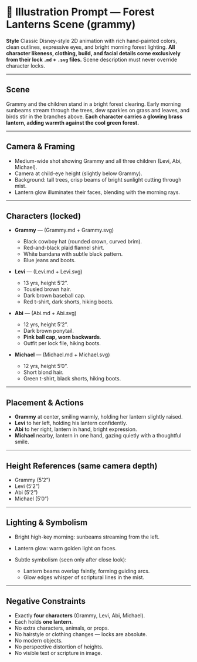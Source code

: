 # 🎨 Illustration Prompt — Forest Lanterns Scene (grammy)

**Style**
Classic Disney-style 2D animation with rich hand-painted colors, clean outlines, expressive eyes, and bright morning forest lighting. **All character likeness, clothing, build, and facial details come exclusively from their lock `.md` + `.svg` files.** Scene description must never override character locks.

---

## Scene

Grammy and the children stand in a bright forest clearing. Early morning sunbeams stream through the trees, dew sparkles on grass and leaves, and birds stir in the branches above. **Each character carries a glowing brass lantern, adding warmth against the cool green forest.**

---

## Camera & Framing

* Medium-wide shot showing Grammy and all three children (Levi, Abi, Michael).
* Camera at child-eye height (slightly below Grammy).
* Background: tall trees, crisp beams of bright sunlight cutting through mist.
* Lantern glow illuminates their faces, blending with the morning rays.

---

## Characters (locked)

* **Grammy** — (Grammy.md + Grammy.svg)

  * Black cowboy hat (rounded crown, curved brim).
  * Red-and-black plaid flannel shirt.
  * White bandana with subtle black pattern.
  * Blue jeans and boots.
* **Levi** — (Levi.md + Levi.svg)

  * 13 yrs, height 5’2”.
  * Tousled brown hair.
  * Dark brown baseball cap.
  * Red t-shirt, dark shorts, hiking boots.
* **Abi** — (Abi.md + Abi.svg)

  * 12 yrs, height 5’2”.
  * Dark brown ponytail.
  * **Pink ball cap, worn backwards**.
  * Outfit per lock file, hiking boots.
* **Michael** — (Michael.md + Michael.svg)

  * 12 yrs, height 5’0”.
  * Short blond hair.
  * Green t-shirt, black shorts, hiking boots.

---

## Placement & Actions

* **Grammy** at center, smiling warmly, holding her lantern slightly raised.
* **Levi** to her left, holding his lantern confidently.
* **Abi** to her right, lantern in hand, bright expression.
* **Michael** nearby, lantern in one hand, gazing quietly with a thoughtful smile.

---

## Height References (same camera depth)

* Grammy (5’2”)
* Levi (5’2”)
* Abi (5’2”)
* Michael (5’0”)

---

## Lighting & Symbolism

* Bright high-key morning: sunbeams streaming from the left.
* Lantern glow: warm golden light on faces.
* Subtle symbolism (seen only after close look):

  * Lantern beams overlap faintly, forming guiding arcs.
  * Glow edges whisper of scriptural lines in the mist.

---

## Negative Constraints

* Exactly **four characters** (Grammy, Levi, Abi, Michael).
* Each holds **one lantern**.
* No extra characters, animals, or props.
* No hairstyle or clothing changes — locks are absolute.
* No modern objects.
* No perspective distortion of heights.
* No visible text or scripture in image.
